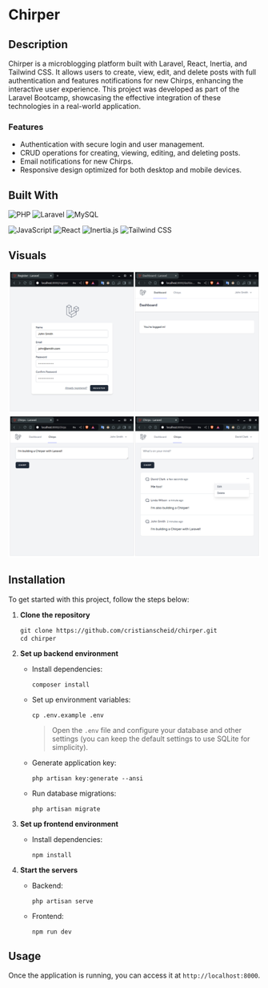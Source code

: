 # Chirper

## Description

Chirper is a microblogging platform built with Laravel, React, Inertia, and Tailwind CSS. It allows users to create, view, edit, and delete posts with full authentication and features notifications for new Chirps, enhancing the interactive user experience. This project was developed as part of the Laravel Bootcamp, showcasing the effective integration of these technologies in a real-world application.

### Features

-   Authentication with secure login and user management.
-   CRUD operations for creating, viewing, editing, and deleting posts.
-   Email notifications for new Chirps.
-   Responsive design optimized for both desktop and mobile devices.

## Built With

![PHP](https://img.shields.io/badge/PHP-8.3-gray?logo=php&style=for-the-badge)
![Laravel](https://img.shields.io/badge/Laravel-11.18-gray?logo=laravel&style=for-the-badge)
![MySQL](https://img.shields.io/badge/MySQL-8.0-gray?logo=mysql&style=for-the-badge)

![JavaScript](https://img.shields.io/badge/JavaScript-ES6-gray?logo=javascript&style=for-the-badge)
![React](https://img.shields.io/badge/React-18.2-gray?logo=react&style=for-the-badge)
![Inertia.js](https://img.shields.io/badge/Inertia.js-1.0-gray?logo=inertia&style=for-the-badge)
![Tailwind CSS](https://img.shields.io/badge/TailwindCSS-3.2-gray?logo=tailwindcss&style=for-the-badge)

## Visuals

![desktop 1](.github/desktop_1.png)
![desktop 2](.github/desktop_2.png)

## Installation

To get started with this project, follow the steps below:

1.  **Clone the repository**

    ```
    git clone https://github.com/cristianscheid/chirper.git
    cd chirper
    ```

2.  **Set up backend environment**

    -   Install dependencies:

        ```
        composer install
        ```

    -   Set up environment variables:

        ```
        cp .env.example .env
        ```

        > Open the `.env` file and configure your database and other settings (you can keep the default settings to use SQLite for simplicity).

    -   Generate application key:

        ```
        php artisan key:generate --ansi
        ```

    -   Run database migrations:

        ```
        php artisan migrate
        ```

3.  **Set up frontend environment**

    -   Install dependencies:

        ```
        npm install
        ```

4.  **Start the servers**

    -   Backend:

        ```
        php artisan serve
        ```

    -   Frontend:
        ```
        npm run dev
        ```

## Usage

Once the application is running, you can access it at `http://localhost:8000`.
